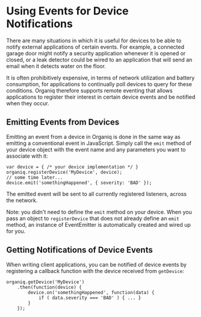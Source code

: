 # Using Events for Device Notifications

There are many situations in which it is useful for devices to be able to notify external applications of certain events. For example, a connected garage door might notify a security application whenever it is opened or closed, or a leak detector could be wired to an application that will send an email when it detects water on the floor.

It is often prohibitively expensive, in terms of network utilization and battery consumption, for applications to continually poll devices to query for these conditions. Organiq therefore supports remote eventing that allows applications to register their interest in certain device events and be notified when they occur.

## Emitting Events from Devices

Emitting an event from a device in Organiq is done in the same way as emitting a conventional event in JavaScript. Simply call the `emit` method of your device object with the event name and any parameters you want to associate with it:

    var device = { /* your device implementation */ }
    organiq.registerDevice('MyDevice', device);
    // some time later...
    device.emit('somethingHappened', { severity: 'BAD' });

The emitted event will be sent to all currently registered listeners, across the network.

Note: you didn't need to define the `emit` method on your device. When you pass an object to `registerDevice` that does not already define an `emit` method, an instance of EventEmitter is automatically created and wired up for you.

## Getting Notifications of Device Events

When writing client applications, you can be notified of device events by registering a callback function with the device received from `getDevice`:

    organiq.getDevice('MyDevice')
        .then(function(device) {
            device.on('somethingHappened', function(data) {
                if ( data.severity === 'BAD' ) { ... }
            }
        });


